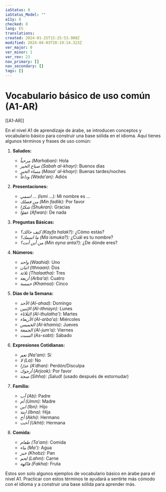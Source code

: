 ```yaml
---
iaStatus: 0
iaStatus_Model: ""
a11y: 0
checked: 0
lang: ES
translations: 
created: 2024-01-25T15:25:53.908Z
modified: 2024-04-03T20:19:14.323Z
ver_major: 0
ver_minor: 1
ver_rev: 23
nav_primary: []
nav_secondary: []
tags: []
---
```

# Vocabulario básico de uso común (A1-AR)

[[A1-AR]]

En el nivel A1 de aprendizaje de árabe, se introducen conceptos y vocabulario básico para construir una base sólida en el idioma. Aquí tienes algunos términos y frases de uso común:

1. **Saludos:**
   - *مرحباً (Marhaban):* Hola
   - *صباح الخير (Sabah al-khayr):* Buenos días
   - *مساء الخير (Masa' al-khayr):* Buenas tardes/noches
   - *وداعاً (Wada'an):* Adiós

2. **Presentaciones:**
   - *اسمي ... (Ismi ...):* Mi nombre es ...
   - *من فضلك (Min fadlik):* Por favor
   - *شكرًا (Shukran):* Gracias
   - *عفوًا (Afwan):* De nada

3. **Preguntas Básicas:**
   - *كيف حالك؟ (Kayfa halak?):* ¿Cómo estás?
   - *ما اسمك؟ (Ma ismuka?):* ¿Cuál es tu nombre?
   - *من أين أنت؟ (Min ayna anta?):* ¿De dónde eres?

4. **Números:**
   - *واحد (Waahid):* Uno
   - *اثنان (Ithnaan):* Dos
   - *ثلاثة (Thalaatha):* Tres
   - *أربعة (Arba'a):* Cuatro
   - *خمسة (Khamsa):* Cinco

5. **Días de la Semana:**
   - *الأحد (Al-ahad):* Domingo
   - *الإثنين (Al-ithnayn):* Lunes
   - *الثلاثاء (Al-thulatha'):* Martes
   - *الأربعاء (Al-arba'a):* Miércoles
   - *الخميس (Al-khamis):* Jueves
   - *الجمعة (Al-jum'a):* Viernes
   - *السبت (As-sabt):* Sábado

6. **Expresiones Cotidianas:**
   - *نعم (Na'am):* Sí
   - *لا (La):* No
   - *عذرًا (A'dhan):* Perdón/Disculpa
   - *أرجوك (Arjook):* Por favor
   - *صحة (Sihha):* ¡Salud! (usado después de estornudar)

7. **Familia:**
   - *أب (Ab):* Padre
   - *أم (Umm):* Madre
   - *ابن (Ibn):* Hijo
   - *ابنة (Ibna):* Hija
   - *أخ (Akhi):* Hermano
   - *أخت (Ukhti):* Hermana

8. **Comida:**
   - *طعام (Ta'am):* Comida
   - *ماء (Ma'):* Agua
   - *خبز (Khobz):* Pan
   - *لحم (Lahm):* Carne
   - *فاكهة (Fakha):* Fruta

Estos son solo algunos ejemplos de vocabulario básico en árabe para el nivel A1. Practicar con estos términos te ayudará a sentirte más cómodo con el idioma y a construir una base sólida para aprender más.
